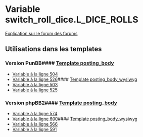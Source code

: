 # Variable switch_roll_dice.L_DICE_ROLLS
[Explication sur le forum des forums](http://forum.forumactif.com/t294113-listing-des-variables#switch_roll_dice.L_DICE_ROLLS)
## Utilisations dans les templates
### Version PunBB#### [Template posting_body](punbb/posting_body.md)
* [Variable à la ligne 504](../punbb/posting_body.tpl#L504)
* [Variable à la ligne 526](../punbb/posting_body.tpl#L526)#### [Template posting_body_wysiwyg](punbb/posting_body_wysiwyg.md)
* [Variable à la ligne 503](../punbb/posting_body_wysiwyg.tpl#L503)
* [Variable à la ligne 525](../punbb/posting_body_wysiwyg.tpl#L525)
### Version phpBB2#### [Template posting_body](subsilver/posting_body.md)
* [Variable à la ligne 574](../subsilver/posting_body.tpl#L574)
* [Variable à la ligne 600](../subsilver/posting_body.tpl#L600)#### [Template posting_body_wysiwyg](subsilver/posting_body_wysiwyg.md)
* [Variable à la ligne 566](../subsilver/posting_body_wysiwyg.tpl#L566)
* [Variable à la ligne 591](../subsilver/posting_body_wysiwyg.tpl#L591)